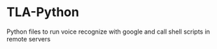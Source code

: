 # TLA-Python
Python files to run voice recognize with google and call shell scripts in remote servers

